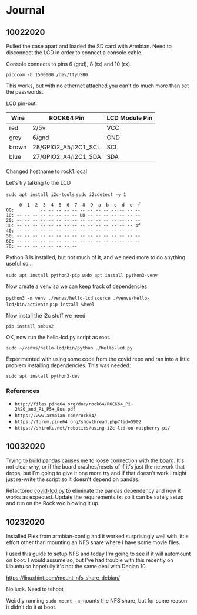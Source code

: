 # Journal

## 10022020

Pulled the case apart and loaded the SD card with Armbian.  Need to disconnect the LCD in order to connect a console cable.

Console connects to pins 6 (gnd), 8 (tx) and 10 (rx).

`picocom -b 1500000 /dev/ttyUSB0`

This works, but with no ethernet attached you can't do much more than set the passwords.

LCD pin-out:

| Wire | ROCK64 Pin | LCD Module Pin |
|------|------------|----------------|
| red | 2/5v | VCC |
| grey | 6/gnd | GND
| brown | 28/GPIO2_A5/I2C1_SCL | SCL |
| blue | 27/GPIO2_A4/I2C1_SDA | SDA |

Changed hostname to rock1.local

Let's try talking to the LCD

`sudo apt install i2c-tools`
`sudo i2cdetect -y 1`

```
     0  1  2  3  4  5  6  7  8  9  a  b  c  d  e  f
00:          -- -- -- -- -- -- -- -- -- -- -- -- --
10: -- -- -- -- -- -- -- -- UU -- -- -- -- -- -- --
20: -- -- -- -- -- -- -- -- -- -- -- -- -- -- -- --
30: -- -- -- -- -- -- -- -- -- -- -- -- -- -- -- 3f
40: -- -- -- -- -- -- -- -- -- -- -- -- -- -- -- --
50: -- -- -- -- -- -- -- -- -- -- -- -- -- -- -- --
60: -- -- -- -- -- -- -- -- -- -- -- -- -- -- -- --
70: -- -- -- -- -- -- -- --
```

Python 3 is installed, but not much of it, and we need more to do anything useful so...

`sudo apt install python3-pip`
`sudo apt install python3-venv`

Now create a venv so we can keep track of dependencies

`python3 -m venv ./venvs/hello-lcd`
`source ./venvs/hello-lcd/bin/activate`
`pip install wheel`

Now install the i2c stuff we need

`pip install smbus2`

OK, now run the hello-lcd.py script as root.

`sudo ~/venvs/hello-lcd/bin/python ./hello-lcd.py`

Experimented with using some code from the covid repo and ran into a little problem installing dependencies.  This was needed:

`sudo apt install python3-dev`



### References

* `http://files.pine64.org/doc/rock64/ROCK64_Pi-2%20_and_Pi_P5+_Bus.pdf`
* `https://www.armbian.com/rock64/`
* `https://forum.pine64.org/showthread.php?tid=5902`
* `https://shiroku.net/robotics/using-i2c-lcd-on-raspberry-pi/`


## 10032020

Trying to build pandas causes me to loose connection with the board.  It's not clear why, or if the board crashes/resets of if it's just the network that drops, but I'm going to give it one more try and if that doesn't work I might just re-write the script so it doesn't depend on pandas.

Refactored [covid-lcd.py](./covid-lcd.py) to eliminate the pandas dependency and now it works as expected.  Update the requirements.txt so it can be safely setup and run on the Rock w/o blowing it up.


## 10232020

Installed Plex from armbian-config and it worked surprisingly well with little effort other than mounting an NFS share where I have some movie files.

I used this guide to setup NFS and today I'm going to see if it will automount on boot.  I would assume so, but I've had trouble with this recently on Ubuntu so hopefully it's not the same deal with Debian 10.

https://linuxhint.com/mount_nfs_share_debian/

No luck.  Need to tshoot

Weirdly running `sudo mount -a` mounts the NFS share, but for some reason it didn't do it at boot.


